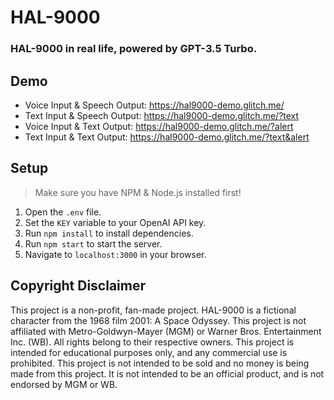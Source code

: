 # HAL-9000
### HAL-9000 in real life, powered by GPT-3.5 Turbo.

## Demo
* Voice Input & Speech Output: https://hal9000-demo.glitch.me/
* Text Input & Speech Output: https://hal9000-demo.glitch.me/?text
* Voice Input & Text Output: https://hal9000-demo.glitch.me/?alert
* Text Input & Text Output: https://hal9000-demo.glitch.me/?text&alert

## Setup
> Make sure you have NPM & Node.js installed first!
1. Open the `.env` file.
2. Set the `KEY` variable to your OpenAI API key.
3. Run `npm install` to install dependencies.
4. Run `npm start` to start the server.
5. Navigate to `localhost:3000` in your browser.

## Copyright Disclaimer
This project is a non-profit, fan-made project. HAL-9000 is a fictional character from the 1968 film 2001: A Space Odyssey. This project is not affiliated with Metro-Goldwyn-Mayer (MGM) or Warner Bros. Entertainment Inc. (WB). All rights belong to their respective owners. This project is intended for educational purposes only, and any commercial use is prohibited. This project is not intended to be sold and no money is being made from this project. It is not intended to be an official product, and is not endorsed by MGM or WB.
